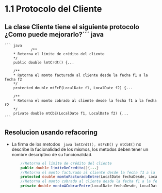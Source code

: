 # 1.1 Protocolo del Cliente
## La clase Cliente tiene el siguiente protocolo ¿Como puede mejorarlo?´´´ java

    ``` java
                /** 
        * Retorna el límite de crédito del cliente
        */
        public double lmtCrdt() {...

        /** 
        * Retorna el monto facturado al cliente desde la fecha f1 a la fecha f2
        */
        protected double mtFcE(LocalDate f1, LocalDate f2) {...

        /** 
        * Retorna el monto cobrado al cliente desde la fecha f1 a la fecha f2
        */
        private double mtCbE(LocalDate f1, LocalDate f2) {...
    ```
## Resolucion usando refacoring 
+ La firma de los metodos ``` java lmtCrdt(), mtFcE() y mtCbE()``` no describe la fucionalidad de los mismos, los metodos deben tener un nombre descriptivo de su funcionalidad.
    ``` java
        //Retorna el límite de crédito del cliente
        public double limiteDeCredito(){...}
        //Retorna el monto facturado al cliente desde la fecha f1 a la fecha f2
        protected double montoFacturadoEntre(LocalDate fechaDesde, LocalDate fechaHasta){...}
        //Retorna el monto cobrado al cliente desde la fecha f1 a la fecha f2
        private double montoACobrarEntre(LocalDate fechaDesde, LocalDate fechaHasta){...}
    ```

